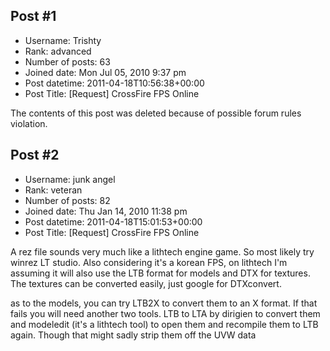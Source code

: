## Post #1
- Username: Trishty
- Rank: advanced
- Number of posts: 63
- Joined date: Mon Jul 05, 2010 9:37 pm
- Post datetime: 2011-04-18T10:56:38+00:00
- Post Title: [Request] CrossFire FPS Online

The contents of this post was deleted because of possible forum rules violation.
## Post #2
- Username: junk angel
- Rank: veteran
- Number of posts: 82
- Joined date: Thu Jan 14, 2010 11:38 pm
- Post datetime: 2011-04-18T15:01:53+00:00
- Post Title: [Request] CrossFire FPS Online

A rez file sounds very much like a lithtech engine game. So most likely try winrez LT studio. Also considering it's a korean FPS, on lithtech I'm assuming it will also use the LTB format for models and DTX for textures.
The textures can be converted easily, just google for DTXconvert.

as to the models, you can try LTB2X to convert them to an X format. If that fails you will need another two tools. LTB to LTA by dirigien to convert them and modeledit (it's a lithtech tool) to open them and recompile them to LTB again. Though that might sadly strip them off the UVW data
